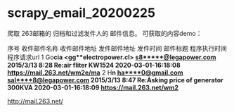 # scrapy_email_20200225
爬取 263邮箱的  归档和过滤发件人的 邮件信息。
可获取的内容demo：

序号	收件邮件名称	收件邮件地址	发件邮件地址	发件时间	邮件标题	程序执行时间	程序请求url
1	Go****cia  	<gg**electropower.cl>	<s8*****@legapower.com>	2015/3/13 8:28	Re:air fliter KW1524	2020-03-01-16:18:08	https://mail.263.net/wm2e/ma****
2	H****n  	<ha****0@gmail.com>	<sal****8@legapower.com>	2015/3/13 8:47	Re:Asking price of generator 300KVA	2020-03-01-16:18:09	https://mail.263.net/wm2****

http://mail.263.net/ 
